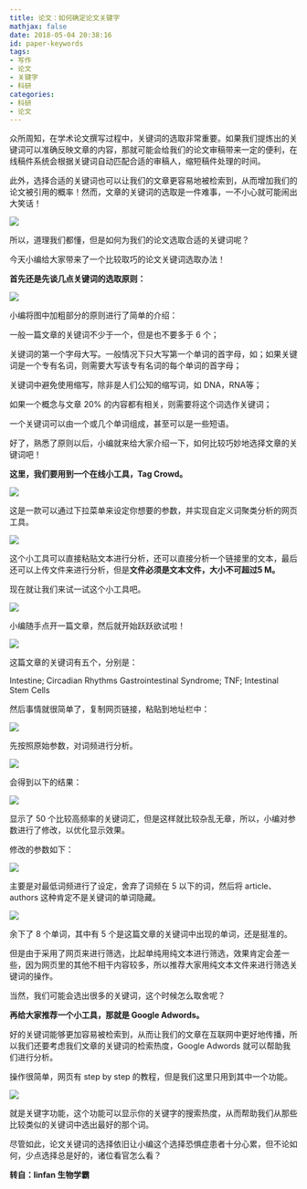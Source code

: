 ```yaml
---
title: 论文：如何确定论文关键字
mathjax: false
date: 2018-05-04 20:38:16
id: paper-keywords
tags:
- 写作
- 论文
- 关键字
- 科研
categories:
- 科研
- 论文
---
```


众所周知，在学术论文撰写过程中，关键词的选取非常重要。如果我们提炼出的关键词可以准确反映文章的内容，那就可能会给我们的论文审稿带来一定的便利，在线稿件系统会根据关键词自动匹配合适的审稿人，缩短稿件处理的时间。

<!--- more --->

此外，选择合适的关键词也可以让我们的文章更容易地被检索到，从而增加我们的论文被引用的概率！然而，文章的关键词的选取是一件难事，一不小心就可能闹出大笑话！

![](http://img.shihuidaren.cn/paper-keywords/9081c57ba9c59600670006086dbc151b.jpg)

所以，道理我们都懂，但是如何为我们的论文选取合适的关键词呢？

今天小编给大家带来了一个比较取巧的论文关键词选取办法！

**首先还是先谈几点关键词的选取原则：**

![](http://img.shihuidaren.cn/paper-keywords/5fc072a150918c5efb43592ba79b839a.jpg)

小编将图中加粗部分的原则进行了简单的介绍：

一般一篇文章的关键词不少于一个，但是也不要多于 6 个；

关键词的第一个字母大写。一般情况下只大写第一个单词的首字母，如；如果关键词是一个专有名词，则需要大写该专有名词的每个单词的首字母；

关键词中避免使用缩写，除非是人们公知的缩写词，如 DNA，RNA等；

如果一个概念与文章 20% 的内容都有相关，则需要将这个词选作关键词；

一个关键词可以由一个或几个单词组成，甚至可以是一些短语。

好了，熟悉了原则以后，小编就来给大家介绍一下，如何比较巧妙地选择文章的关键词吧！

**这里，我们要用到一个在线小工具，Tag Crowd。**

![](http://img.shihuidaren.cn/paper-keywords/5c830cc24358ba54f88264280318b650.jpg)

这是一款可以通过下拉菜单来设定你想要的参数，并实现自定义词聚类分析的网页工具。

![](http://img.shihuidaren.cn/paper-keywords/870426d4e0485c4ba18f2e7555529061.jpg)

这个小工具可以直接粘贴文本进行分析，还可以直接分析一个链接里的文本，最后还可以上传文件来进行分析，但是**文件必须是文本文件，大小不可超过5 M。**

现在就让我们来试一试这个小工具吧。

![](http://img.shihuidaren.cn/paper-keywords/a5521fc5618d90cbe35e618bb7707d48.jpg)

小编随手点开一篇文章，然后就开始跃跃欲试啦！

![](http://img.shihuidaren.cn/paper-keywords/1ae240db6ea4dec0a8b0135ccd316bf4.jpg)

这篇文章的关键词有五个，分别是：

Intestine; Circadian Rhythms Gastrointestinal Syndrome; TNF; Intestinal Stem
Cells

然后事情就很简单了，复制网页链接，粘贴到地址栏中：

![](http://img.shihuidaren.cn/paper-keywords/4a3d4b9db2cc436d0aead70bbedd4d9c.jpg)

先按照原始参数，对词频进行分析。

![](http://img.shihuidaren.cn/paper-keywords/6eed9139487f3c5450407d7b1c54067a.jpg)

会得到以下的结果：

![](http://img.shihuidaren.cn/paper-keywords/7e1c1567796a77d2f46e02b4d27e4c4b.jpg)

显示了 50
个比较高频率的关键词汇，但是这样就比较杂乱无章，所以，小编对参数进行了修改，以优化显示效果。

修改的参数如下：

![](http://img.shihuidaren.cn/paper-keywords/7d3c2b30093c2b7d4e9cae8736d2e27b.jpg)

主要是对最低词频进行了设定，舍弃了词频在 5 以下的词，然后将 article、authors
这种肯定不是关键词的单词隐藏。

![](http://img.shihuidaren.cn/paper-keywords/c58bf28dacaadef5a575807e908871ad.jpg)

余下了 8 个单词，其中有 5 个是这篇文章的关键词中出现的单词，还是挺准的。

但是由于采用了网页来进行筛选，比起单纯用纯文本进行筛选，效果肯定会差一些，因为网页里的其他不相干内容较多，所以推荐大家用纯文本文件来进行筛选关键词的操作。

当然，我们可能会选出很多的关键词，这个时候怎么取舍呢？

**再给大家推荐一个小工具，那就是 Google Adwords。**

好的关键词能够更加容易被检索到，从而让我们的文章在互联网中更好地传播，所以我们还要考虑我们文章的关键词的检索热度，Google
Adwords 就可以帮助我们进行分析。

操作很简单，网页有 step by step 的教程，但是我们这里只用到其中一个功能。

![](http://img.shihuidaren.cn/paper-keywords/0e16a27439e1e207bbf5e262ccb1c9c0.jpg)

就是关键字功能，这个功能可以显示你的关键字的搜索热度，从而帮助我们从那些比较类似的关键词中选出最好的那个词。

尽管如此，论文关键词的选择依旧让小编这个选择恐惧症患者十分心累，但不论如何，少点选择总是好的，诸位看官怎么看？

**转自：linfan 生物学霸**